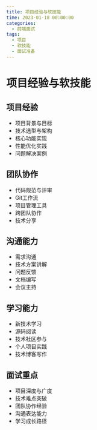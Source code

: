 ```yaml
---
title: 项目经验与软技能
time: 2023-01-18 00:00:00
categories:
  - 前端面试
tags: 
  - 项目
  - 软技能
  - 面试准备
---
```


# 项目经验与软技能

## 项目经验
- 项目背景与目标
- 技术选型与架构
- 核心功能实现
- 性能优化实践
- 问题解决案例

## 团队协作
- 代码规范与评审
- Git工作流
- 项目管理工具
- 跨团队协作
- 技术分享

## 沟通能力
- 需求沟通
- 技术方案讲解
- 问题反馈
- 文档编写
- 会议主持

## 学习能力
- 新技术学习
- 源码阅读
- 技术社区参与
- 个人项目实践
- 技术博客写作

## 面试重点
- 项目深度与广度
- 技术难点突破
- 团队协作经验
- 沟通表达能力
- 学习成长路径
